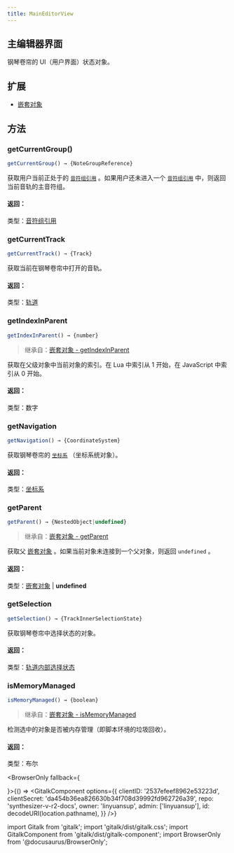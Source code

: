```yaml
---
title: MainEditorView
---
```


## 主编辑器界面

钢琴卷帘的 UI（用户界面）状态对象。

## 扩展

 * [嵌套对象](nested_object.md)

## 方法

### getCurrentGroup()

```js
getCurrentGroup() → {NoteGroupReference}
```

获取用户当前正处于的 [`音符组引用`](note_group_reference.md) 。如果用户还未进入一个 [`音符组引用`](note_group_reference.md) 中，则返回当前音轨的主音符组。

#### 返回：

类型：[音符组引用](note_group_reference.md)

### getCurrentTrack

```js
getCurrentTrack() → {Track}
```

获取当前在钢琴卷帘中打开的音轨。

#### 返回：

类型：[轨道](track.md)

### getIndexInParent

```js
getIndexInParent() → {number}
```

>继承自：[嵌套对象 - getIndexInParent](nested_object.md)

获取在父级对象中当前对象的索引。在 Lua 中索引从 1 开始，在 JavaScript 中索引从 0 开始。

#### 返回：

类型：数字

### getNavigation

```js
getNavigation() → {CoordinateSystem}
```

获取钢琴卷帘的 [`坐标系`](coordinate_system.md) （坐标系统对象）。

#### 返回：

类型：[坐标系](coordinate_system.md)

### getParent

```js
getParent() → {NestedObject|undefined}
```

> 继承自：[嵌套对象 - getParent](nested_object.md)

获取父 [嵌套对象](nested_object.md) 。如果当前对象未连接到一个父对象，则返回 `undefined` 。

#### 返回：

类型：[嵌套对象](nested_object.md) | **undefined**

### getSelection

```js
getSelection() → {TrackInnerSelectionState}
```

获取钢琴卷帘中选择状态的对象。

#### 返回：

类型：[轨道内部选择状态](track_inner_selection_state.md)

### isMemoryManaged

```js
isMemoryManaged() → {boolean}
```

>继承自：[嵌套对象 - isMemoryManaged](nested_object.md)

检测选中的对象是否被内存管理（即脚本环境的垃圾回收）。

#### 返回：

类型：布尔

<BrowserOnly fallback={<div></div>}>{() => <GitalkComponent options={{
    clientID: '2537efeef8962e53223d',
    clientSecret: 'da454b36ea826630b34f708d39992fd962726a39',
    repo: 'synthesizer-v-r2-docs',
    owner: 'linyuansup',
    admin: ['linyuansup'],
    id: decodeURI(location.pathname),
    }} />}
</BrowserOnly>

import Gitalk from 'gitalk';
import 'gitalk/dist/gitalk.css';
import GitalkComponent from 'gitalk/dist/gitalk-component';
import BrowserOnly from '@docusaurus/BrowserOnly';